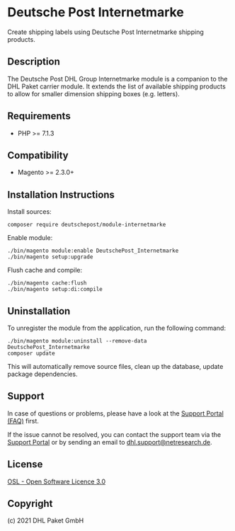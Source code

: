 Deutsche Post Internetmarke
===========================

Create shipping labels using Deutsche Post Internetmarke shipping products.

Description
-----------
The Deutsche Post DHL Group Internetmarke module is a companion to the
DHL Paket carrier module. It extends the list of available shipping
products to allow for smaller dimension shipping boxes (e.g. letters).

Requirements
------------
* PHP >= 7.1.3

Compatibility
-------------
* Magento >= 2.3.0+

Installation Instructions
-------------------------

Install sources:

    composer require deutschepost/module-internetmarke

Enable module:

    ./bin/magento module:enable DeutschePost_Internetmarke
    ./bin/magento setup:upgrade

Flush cache and compile:

    ./bin/magento cache:flush
    ./bin/magento setup:di:compile

Uninstallation
--------------

To unregister the module from the application, run the following command:

    ./bin/magento module:uninstall --remove-data DeutschePost_Internetmarke
    composer update

This will automatically remove source files, clean up the database, update package dependencies.

Support
-------
In case of questions or problems, please have a look at the
[Support Portal (FAQ)](http://dhl.support.netresearch.de/) first.

If the issue cannot be resolved, you can contact the support team via the
[Support Portal](http://dhl.support.netresearch.de/) or by sending an email
to <dhl.support@netresearch.de>.

License
-------
[OSL - Open Software Licence 3.0](http://opensource.org/licenses/osl-3.0.php)

Copyright
---------
(c) 2021 DHL Paket GmbH
